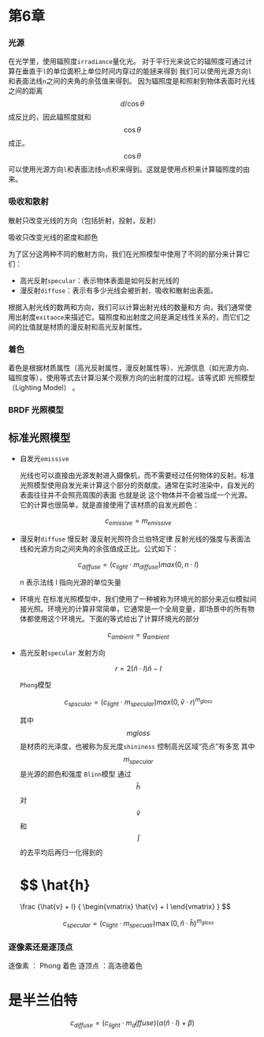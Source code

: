 # 第6章

### 光源

在光学里，使用辐照度`irradiance`量化光。 对于平行光来说它的辐照度可通过计算在垂直于`l`的单位面积上单位时间内穿过的能拯来得到 我们可以使用光源方向`l`和表面法线`n`之间的夹角的余弦值来得到。 因为辐照度是和照射到物体表面时光线之间的距离$$d/\cos\theta$$成反比的，因此辐照度就和$$\cos\theta$$成正。$$\cos\theta$$可以使用光源方向`l`和表面法线`n`点积来得到。这就是使用点积来计算辐照度的由来。

### 吸收和散射

散射只改变光线的方向（包括折射，投射，反射）

吸收只改变光线的密度和颜色

为了区分这两种不同的散射方向，我们在光照模型中使用了不同的部分来计算它们：

* 高光反射`specular`：表示物体表面是如何反射光线的
* 漫反射`diffuse`：表示有多少光线会被折射、吸收和散射出表面。

根据入射光线的数两和方向，我们可以计算出射光线的数量和方 向，我们通常使用出射度`exitaoce`来描述它。辐照度和出射度之间是满足线性关系的，而它们之间的比值就是材质的漫反射和高光反射属性。

### 着色

着色是根据材质属性（高光反射属性，漫反射属性等）、光源信息（如光源方向、辐照度等），使用等式去计算沿某个观察方向的出射度的过程。该等式即 光照模型（Lighting Model） 。

### BRDF 光照模型

## 标准光照模型

* 自发光`emissive`

  光线也可以直接由光源发射进入摄像机，而不需要经过任何物体的反射。标准光照模型使用自发光来计算这个部分的贡献度。通常在实时渲染中，自发光的表面往往并不会照亮周围的表面 也就是说 这个物体并不会被当成一个光源。它的计算也很简单，就是直接使用了该材质的自发光颜色：

  $$c_{emissive}=m_{emissive}$$

* 漫反射`diffuse` 慢反射 漫反射光照符合兰伯特定律 反射光线的强度与表面法线和光源方向之间夹角的余弦值成正比。公式如下：

  $$c_{diffuse}=(c_{light} \cdot m_{diffuse}) max(0, n \cdot I)$$

  n 表示法线 l 指向光源的单位矢量

* 环境光 在标准光照模型中，我们使用了一种被称为环境光的部分来近似模拟间接光照。环境光的计算非常简单，它通常是一个全局变量，即场景中的所有物体都使用这个环境光。下面的等式给出了计算环境光的部分

  $$c_{ambient}=g_{ambient}$$

* 高光反射`specular` 
  发射方向

  $$r = 2(\hat{n} \cdot I )\hat{n} - I$$

  `Phong`模型

  $$c_{spscular} = (c_{light} \cdot m_{specular})max(0,\hat{v}\cdot r)^{m_{gloss}}$$

  其中$$mgloss$$是材质的光泽度，也被称为反光度`shininess` 控制高光区域“亮点”有多宽 其中$$m_{specular}$$是光源的颜色和强度 `Blinn`模型 通过$$\hat{h}$$对$$\hat{v}$$和$$\hat{I}$$的去平均后再归一化得到的

  $$
  \hat{h} 
  = 
  \frac 
  {\hat{v} + I}
  {
    \begin{vmatrix}
      \hat{v} + I
    \end{vmatrix}
  }
  $$

  $$
  c_{specular} = (c_{light} \cdot m_{specualr})\max(0,\hat{n}\cdot \hat{h})^{m_{gloss}}
  $$

### 逐像素还是逐顶点

逐像素 ： Phong 着色 
逐顶点 ：高洛德着色

# 是半兰伯特

$$c_{diffuse} = (c_{light} \cdot m_diffuse)(\alpha(\hat{n}\cdot I) + \beta)$$

